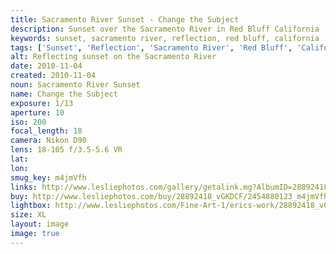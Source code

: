 ```yaml
---
title: Sacramento River Sunset - Change the Subject
description: Sunset over the Sacramento River in Red Bluff California
keywords: sunset, sacramento river, reflection, red bluff, california
tags: ['Sunset', 'Reflection', 'Sacramento River', 'Red Bluff', 'California', 'Landscape']
alt: Reflecting sunset on the Sacramento River
date: 2010-11-04
created: 2010-11-04
noun: Sacramento River Sunset
name: Change the Subject
exposure: 1/13
aperture: 10
iso: 200
focal_length: 18
camera: Nikon D90
lens: 18-105 f/3.5-5.6 VR
lat: 
lon: 
smug_key: m4jmVfh
links: http://www.lesliephotos.com/gallery/getalink.mg?AlbumID=28892418&AlbumKey=vGKDCF&ImageID=2454880123&ImageKey=m4jmVfh&how=forum&Page=1
buy: http://www.lesliephotos.com/buy/28892418_vGKDCF/2454880123_m4jmVfh/
lightbox: http://www.lesliephotos.com/Fine-Art-1/erics-work/28892418_vGKDCF#!i=2454880123&k=m4jmVfh&lb=1&s=A
size: XL
layout: image
image: true
---
```

